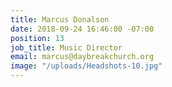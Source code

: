 ```yaml
---
title: Marcus Donalson
date: 2018-09-24 16:46:00 -07:00
position: 13
job_title: Music Director
email: marcus@daybreakchurch.org
image: "/uploads/Headshots-10.jpg"
---
```


